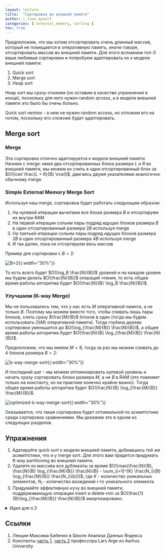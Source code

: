 ```yaml
---
layout: lecture
title:  "Сортировка во внешней памяти"
author: i_love_myself
categories: [ external_memory, sorting ]
toc: true
---
```


Предположим, что мы хотим отсортировать очень длинный массив, который не помещается в оперативную память, иначе говоря, отсортировать массив во внешней памяти. Для этого вспомним топ-3 ваши любимые сортировки и попробуем адаптировать их к модели внешней памяти:

1. Quick sort
2. Merge sort
3. Heap sort

Heap sort мы сразу откинем (но оставим в качестве упражнения в конце), поскольку для него нужен random access, а в модели внешней памяти это было бы очень больно.

Quick sort неплох - в нем не нужен random access, но отложим его на потом, поскольку его сложнее будет адаптировать.

## Merge sort

### Merge

Эта сортировка отлично адаптируется к модели внешней памяти. Начнем с merge: имея два отсортированных блока размера $L$ и $R$ во внешней памяти, мы можем их слить в один отсортированный блок за $O(\lceil \frac{L + R}{B} \rceil)$, двигаясь двумя указателями аналогично обычному merge.

### Simple External Memory Merge Sort

Используя наш merge, сортировка будет работать следующим образом:

1. На нулевой итерации вычитаем все блоки размера $B$ и отсортируем их внутри RAM
2. На первой итерации сольем пары подряд идущих блоков размера $B$ в один отсортированный размера $2B$ используя merge
3. На третьей итерации сольем пары подряд идущих блоков размера $2B$ в один отсортированный размера $4B$ используя merge
4. И так далее, пока не отсортируем весь массив

Пример для сортировки с $B=2$:

![B=2](img/stupid-merge-sort.png){{:width="30%"}}

То есть всего будет $O(\log_B \frac{N}{B})$ уровней и на каждом уровне мы будем делать $O(\frac{N}{B})$ операций чтения, то есть общее время работы алгоритма будет $O(\frac{N}{B} \log_B \frac{N}{B})$.

### Улучшаем (K-way Merge)

Мы не пользовались тем, что у нас есть $M$ оперативной памяти, а не только $B$. Поэтому мы можем вместо того, чтобы сливать лишь пары блоков, слить сразу $\frac{M}{B}$ блоков в один (тогда мы будем использовать $O(M)$ оперативной памяти). Тогда глубина дерева сортировки уменьшится до $O(\log_{\frac{M}{B}} \frac{N}{B})$, а общее время работы алгоритма будет $O(\frac{N}{B} \log_{\frac{M}{B}} \frac{N}{B})$.

Предположим, что мы имеем $M=8$, тогда за раз мы можем сливать до 4 блоков размера $B=2$:

![k-way-merge-sort](img/k-way-merge-sort.png){{:width="30%"}}

И последний шаг - мы можем оптимизировать нулевой уровень и начать сразу сортировать блоки размера $M$, а не $B$ в RAM (это повлияет только на константу, но на практике конечно крайне важно). Тогда общее время работы алгоритма будет $O(\frac{N}{B} \log_{\frac{M}{B}} \frac{M}{B})$.

![optimized-k-way-merge-sort](img/optimized-k-way-merge-sort.png){{:width="30%"}}

Оказывается, что такая сортировка будет оптимальной по асимптотике среди сортировок сравнениями. Мы докажем это в одном из следующих разделов.

## Упражнения

1. Адатируйте quick sort к модели внешней памяти, добиавшись той же асимптотики, что и у merge sort. Для этого вам придется придумать K-way partitioning во внешней памяти.
2. Удалите из массива все дубликаты за время $O(\max(\frac{N}{B}, \frac{N}{B} \log_{\frac{M}{B}} \frac{N}{B} - \sum_{i=1}^{K} \frac{N_i}{B} \log_{\frac{M}{B}} \frac{N_i}{b}))$, где $K$ - количество уникальных элементов, $N_i$ - количество вхождений $i$-го уникального элемента.
3. Придумайте эффективную кучу во внешней памяти, поддерживающую операции insert и delete-min за $O(\frac{1}{B}\log_{\frac{M}{B}} \frac{N}{B})$ амортизировано.

<details markdown="1">
<summary>Идея для п.3</summary>
Куча будет иметь $\frac{M}{B}$ детей вместо 2 и хранить в каждом узле $M$ минимальных элементов вместо одного. Для эффективной вставки буферизуем $M$ элементов и вставляем их в кучу батчём после заполнения буфера.
</details>

## Ссылки

1. Лекции Максима Бабенко в Школе Анализа Данных Яндекса
2. Конспекты [часть 1](https://www.slideserve.com/tallys/i-o-algorithms), [часть 2](https://www.cs.helsinki.fi/hecse/events/sada07/lectures/slides/Arge_SADA07large.pdf) профессора Lars Arge из Aarhus University

